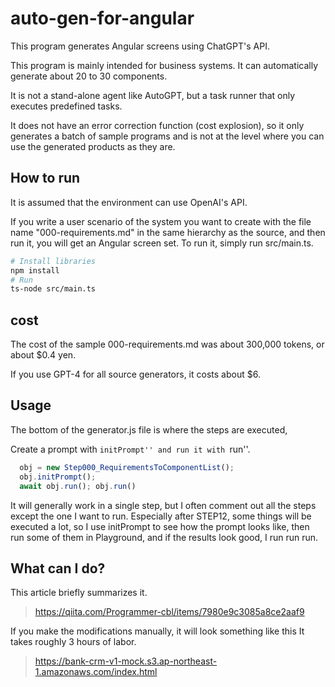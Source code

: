 # auto-gen-for-angular

This program generates Angular screens using ChatGPT's API.

This program is mainly intended for business systems. It can automatically generate about 20 to 30 components.

It is not a stand-alone agent like AutoGPT, but a task runner that only executes predefined tasks.

It does not have an error correction function (cost explosion), so it only generates a batch of sample programs and is not at the level where you can use the generated products as they are.


## How to run
It is assumed that the environment can use OpenAI's API.

If you write a user scenario of the system you want to create with the file name "000-requirements.md" in the same hierarchy as the source, and then run it, you will get an Angular screen set.
To run it, simply run src/main.ts.

```bash
# Install libraries
npm install
# Run
ts-node src/main.ts
```


## cost
The cost of the sample 000-requirements.md was about 300,000 tokens, or about $0.4 yen.

If you use GPT-4 for all source generators, it costs about $6.


## Usage 
The bottom of the generator.js file is where the steps are executed,

Create a prompt with ``initPrompt'' and run it with ``run''.

```javascript
  obj = new Step000_RequirementsToComponentList();
  obj.initPrompt();
  await obj.run(); obj.run()
```

It will generally work in a single step, but I often comment out all the steps except the one I want to run.
Especially after STEP12, some things will be executed a lot, so I use initPrompt to see how the prompt looks like, then run some of them in Playground, and if the results look good, I run run run.

## What can I do?
This article briefly summarizes it.
> https://qiita.com/Programmer-cbl/items/7980e9c3085a8ce2aaf9

If you make the modifications manually, it will look something like this It takes roughly 3 hours of labor.
> https://bank-crm-v1-mock.s3.ap-northeast-1.amazonaws.com/index.html
